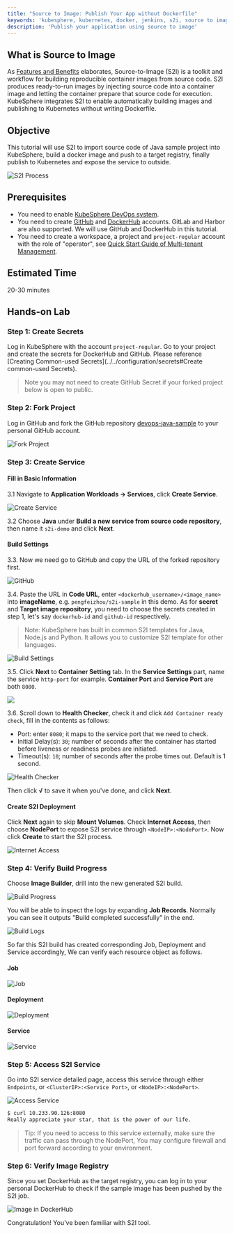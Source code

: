 ```yaml
---
title: "Source to Image: Publish Your App without Dockerfile"
keywords: 'kubesphere, kubernetes, docker, jenkins, s2i, source to image'
description: 'Publish your application using source to image'
---
```


## What is Source to Image

As [Features and Benefits](../../introduction/features) elaborates, Source-to-Image (S2I) is a toolkit and workflow for building reproducible container images from source code. S2I produces ready-to-run images by injecting source code into a container image and letting the container prepare that source code for execution. KubeSphere integrates S2I to enable automatically building images and publishing to Kubernetes without writing Dockerfile.

## Objective

This tutorial will use S2I to import source code of Java sample project into KubeSphere, build a docker image and push to a target registry, finally publish to Kubernetes and expose the service to outside.

![S2I Process](https://pek3b.qingstor.com/kubesphere-docs/png/20200207162613.png)

## Prerequisites

- You need to enable [KubeSphere DevOps system](../../installation/install-devops).
- You need to create [GitHub](https://github.com/) and [DockerHub](http://www.dockerhub.com/) accounts. GitLab and Harbor are also supported. We will use GitHub and DockerHub in this tutorial.
- You need to create a workspace, a project and `project-regular` account with the role of "operator", see [Quick Start Guide of Multi-tenant Management](/../../quick-start/admin-quick-start/).

## Estimated Time

20-30 minutes

## Hands-on Lab

### Step 1: Create Secrets

Log in KubeSphere with the account `project-regular`. Go to your project and create the secrets for DockerHub and GitHub. Please reference [Creating Common-used Secrets](../../configuration/secrets#Create common-used Secrets).

> Note you may not need to create GitHub Secret if your forked project below is open to public.

### Step 2: Fork Project

Log in GitHub and fork the GitHub repository [devops-java-sample](https://github.com/kubesphere/devops-java-sample) to your personal GitHub account.

![Fork Project](https://pek3b.qingstor.com/kubesphere-docs/png/20200210174640.png)

### Step 3: Create Service

#### Fill in Basic Information

3.1 Navigate to **Application Workloads → Services**, click **Create Service**.

![Create Service](https://pek3b.qingstor.com/kubesphere-docs/png/20200210180908.png)

3.2 Choose **Java** under **Build a new service from source code repository**, then name it `s2i-demo` and click **Next**.

#### Build Settings

3.3. Now we need go to GitHub and copy the URL of the forked repository first.

![GitHub](https://pek3b.qingstor.com/kubesphere-docs/png/20200210215006.png)

3.4. Paste the URL in **Code URL**, enter `<dockerhub_username>/<image_name>` into **imageName**, e.g. `pengfeizhou/s2i-sample` in this demo. As for **secret** and **Target image repository**, you need to choose the secrets created in step 1, let's say `dockerhub-id` and `github-id` respectively.

> Note: KubeSphere has built in common S2I templates for Java, Node.js and Python. It allows you to customize S2I template for other languages.

![Build Settings](https://pek3b.qingstor.com/kubesphere-docs/png/20200210220057.png)

3.5. Click **Next** to **Container Setting** tab. In the **Service Settings** part, name the service `http-port` for example. **Container Port** and **Service Port** are both `8080`.

![](https://pek3b.qingstor.com/kubesphere-docs/png/20200226173052.png)

3.6. Scroll down to **Health Checker**, check it and click `Add Container ready check`, fill in the contents as follows:

- Port: enter `8080`; it maps to the service port that we need to check.
- Initial Delay(s): `30`; number of seconds after the container has started before liveness or readiness probes are initiated.
- Timeout(s): `10`; number of seconds after the probe times out. Default is 1 second.

![Health Checker](https://pek3b.qingstor.com/kubesphere-docs/png/20200210223047.png)

Then click **√** to save it when you've done, and click **Next**.

#### Create S2I Deployment

Click **Next** again to skip **Mount Volumes**. Check **Internet Access**, then choose **NodePort** to expose S2I service through `<NodeIP>:<NodePort>`. Now click **Create** to start the S2I process.

![Internet Access](https://pek3b.qingstor.com/kubesphere-docs/png/20200210223251.png)

### Step 4: Verify Build Progress

Choose **Image Builder**, drill into the new generated S2I build.

![Build Progress](https://pek3b.qingstor.com/kubesphere-docs/png/20200210224618.png)

You will be able to inspect the logs by expanding **Job Records**. Normally you can see it outputs "Build completed successfully" in the end.

![Build Logs](https://pek3b.qingstor.com/kubesphere-docs/png/20200210225006.png)

So far this S2I build has created corresponding Job, Deployment and Service accordingly, We can verify each resource object as follows.

#### Job

![Job](https://pek3b.qingstor.com/kubesphere-docs/png/20200210230158.png)

#### Deployment

![Deployment](https://pek3b.qingstor.com/kubesphere-docs/png/20200210230217.png)

#### Service

![Service](https://pek3b.qingstor.com/kubesphere-docs/png/20200210230239.png)

### Step 5: Access S2I Service

Go into S2I service detailed page, access this service through either `Endpoints`, or `<ClusterIP>:<Service Port>`, or `<NodeIP>:<NodePort>`.

![Access Service](https://pek3b.qingstor.com/kubesphere-docs/png/20200210230444.png)

```bash
$ curl 10.233.90.126:8080
Really appreciate your star, that is the power of our life.
```

> Tip: If you need to access to this service externally, make sure the traffic can pass through the NodePort, You may configure firewall and port forward according to your environment.

### Step 6: Verify Image Registry

Since you set DockerHub as the target registry, you can log in to your personal DockerHub to check if the sample image has been pushed by the S2I job.

![Image in DockerHub](https://pek3b.qingstor.com/kubesphere-docs/png/20200210231552.png)

Congratulation! You've been familiar with S2I tool.
